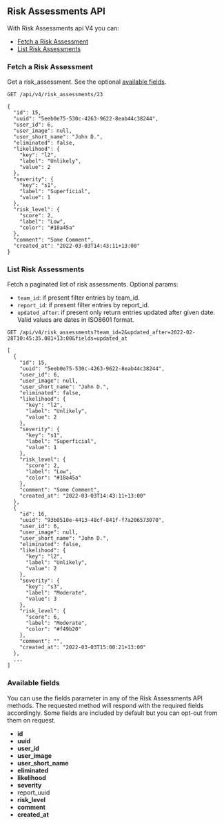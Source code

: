 ## Risk Assessments API
With Risk Assessments api V4 you can:

- [Fetch a Risk Assessment](#fetch-a-risk-assessment)
- [List Risk Assessments](#list-risk-assessments)


### Fetch a Risk Assessment

Get a risk_assessment. See the optional [available fields](#available-fields).
```
GET /api/v4/risk_assessments/23
```

```
{
  "id": 15,
  "uuid": "5eeb0e75-530c-4263-9622-8eab44c38244",
  "user_id": 6,
  "user_image": null,
  "user_short_name": "John D.",
  "eliminated": false,
  "likelihood": {
    "key": "l2",
    "label": "Unlikely",
    "value": 2
  },
  "severity": {
    "key": "s1",
    "label": "Superficial",
    "value": 1
  },
  "risk_level": {
    "score": 2,
    "label": "Low",
    "color": "#18a45a"
  },
  "comment": "Some Comment",
  "created_at": "2022-03-03T14:43:11+13:00"
}
```

### List Risk Assessments

Fetch a paginated list of risk assessments.
Optional params:
- `team_id`: if present filter entries by team_id.
- `report_id`: if present filter entries by report_id.
- `updated_after`: if present only return entries updated after given date. Valid values are dates in ISO8601 format.

```
GET /api/v4/risk_assessments?team_id=2&updated_after=2022-02-28T10:45:35.081+13:00&fields=updated_at
```

```
[
  {
    "id": 15,
    "uuid": "5eeb0e75-530c-4263-9622-8eab44c38244",
    "user_id": 6,
    "user_image": null,
    "user_short_name": "John D.",
    "eliminated": false,
    "likelihood": {
      "key": "l2",
      "label": "Unlikely",
      "value": 2
    },
    "severity": {
      "key": "s1",
      "label": "Superficial",
      "value": 1
    },
    "risk_level": {
      "score": 2,
      "label": "Low",
      "color": "#18a45a"
    },
    "comment": "Some Comment",
    "created_at": "2022-03-03T14:43:11+13:00"
  },
  {
    "id": 16,
    "uuid": "93b0510e-4413-48cf-841f-f7a206573070",
    "user_id": 6,
    "user_image": null,
    "user_short_name": "John D.",
    "eliminated": false,
    "likelihood": {
      "key": "l2",
      "label": "Unlikely",
      "value": 2
    },
    "severity": {
      "key": "s3",
      "label": "Moderate",
      "value": 3
    },
    "risk_level": {
      "score": 6,
      "label": "Moderate",
      "color": "#f49b20"
    },
    "comment": "",
    "created_at": "2022-03-03T15:00:21+13:00"
  },
  ...
]
```

### Available fields
You can use the fields parameter in any of the Risk Assessments API methods. The requested
method will respond with the required fields accordingly. Some fields are
included by default but you can opt-out from them on request.

* **id**
* **uuid**
* **user_id**
* **user_image**
* **user_short_name**
* **eliminated**
* **likelihood**
* **severity**
* report_uuid
* **risk_level**
* **comment**
* **created_at**
